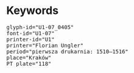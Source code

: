# Keywords
<pre>
glyph-id="U1-07_0405"
font-id="U1-07"
printer-id="U1"
printer="Florian Ungler"
period="pierwsza drukarnia: 1510–1516"
place="Kraków"
PT plate="118"
</pre>
